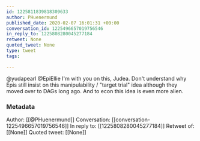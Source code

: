 ```yaml
---
id: 1225811839818309633
author: PHuenermund
published_date: 2020-02-07 16:01:31 +00:00
conversation_id: 1225496657019756546
in_reply_to: 1225808280045277184
retweet: None
quoted_tweet: None
type: tweet
tags:

---
```


@yudapearl @EpiEllie I'm with you on this, Judea. Don't understand why Epis still insist on this manipulability / "target trial" idea although they moved over to DAGs long ago. And to econ this idea is even more alien.

### Metadata

Author: [[@PHuenermund]]
Conversation: [[conversation-1225496657019756546]]
In reply to: [[1225808280045277184]]
Retweet of: [[None]]
Quoted tweet: [[None]]
